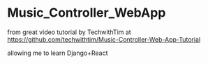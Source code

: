 # Music_Controller_WebApp

from great video tutorial by TechwithTim at https://github.com/techwithtim/Music-Controller-Web-App-Tutorial

allowing me to learn Django+React
